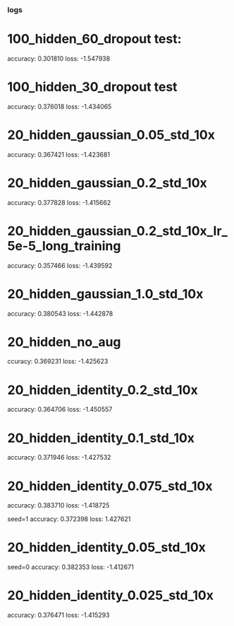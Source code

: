 
### logs

# 100_hidden_60_dropout test:

accuracy: 0.301810
loss: -1.547938


# 100_hidden_30_dropout test

accuracy: 0.376018
loss: -1.434065


# 20_hidden_gaussian_0.05_std_10x

accuracy: 0.367421
loss: -1.423681

# 20_hidden_gaussian_0.2_std_10x

accuracy: 0.377828
loss: -1.415662

# 20_hidden_gaussian_0.2_std_10x_lr_5e-5_long_training

accuracy: 0.357466
loss: -1.439592


# 20_hidden_gaussian_1.0_std_10x

accuracy: 0.380543
loss: -1.442878


# 20_hidden_no_aug

ccuracy: 0.369231
loss: -1.425623

# 20_hidden_identity_0.2_std_10x

accuracy: 0.364706
loss: -1.450557

# 20_hidden_identity_0.1_std_10x

accuracy: 0.371946
loss: -1.427532

# 20_hidden_identity_0.075_std_10x

accuracy: 0.383710
loss: -1.418725

seed=1
accuracy: 0.372398
loss: 1.427621


# 20_hidden_identity_0.05_std_10x

seed=0
accuracy: 0.382353
loss: -1.412671


# 20_hidden_identity_0.025_std_10x

accuracy: 0.376471
loss: -1.415293



